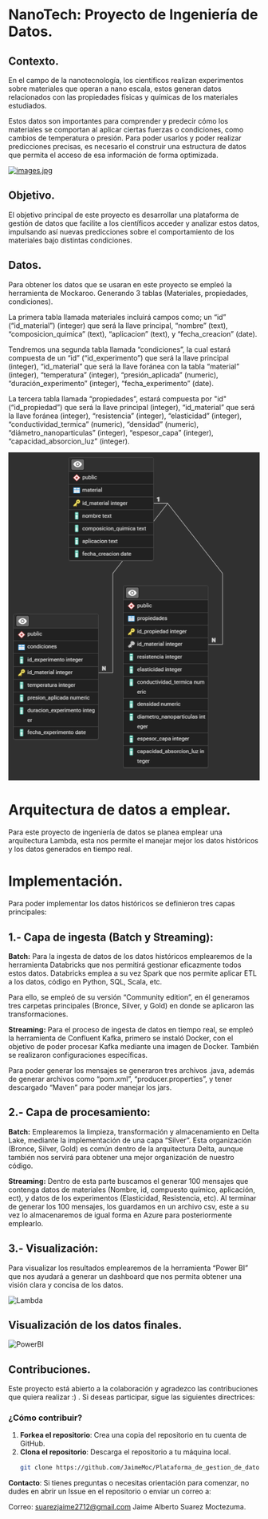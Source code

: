 # NanoTech: Proyecto de Ingeniería de Datos. 

## Contexto.

En el campo de la nanotecnología, los científicos realizan experimentos sobre materiales que operan a nano escala, estos generan datos relacionados con las propiedades físicas y químicas de los materiales estudiados.

Estos datos son importantes para comprender y predecir cómo los materiales se comportan al aplicar ciertas fuerzas o condiciones, como cambios de temperatura o presión. Para poder usarlos y poder realizar predicciones precisas, es necesario el construir una estructura de datos que permita el acceso de esa información de forma optimizada.

[![images.jpg](https://i.postimg.cc/1zY0ddD1/images.jpg)](https://postimg.cc/McVjMds9)

## Objetivo.

El objetivo principal de este proyecto es desarrollar una plataforma de gestión de datos que facilite a los científicos acceder y analizar estos datos, impulsando así nuevas predicciones sobre el comportamiento de los materiales bajo distintas condiciones.  

## Datos.

Para obtener los datos que se usaran en este proyecto se empleó la herramienta de Mockaroo. Generando 3 tablas (Materiales, propiedades, condiciones). 

La primera tabla llamada materiales incluirá campos como; un “id” (“id_material”) (integer) que será la llave principal, “nombre” (text), “composicion_quimica” (text), “aplicacion” (text), y “fecha_creacion” (date). 

Tendremos una segunda tabla llamada “condiciones”, la cual estará compuesta de un “id” (“id_experimento”) que será la llave principal (integer), “id_material” que será la llave foránea con la tabla “material” (integer), “temperatura” (integer), “presión_aplicada” (numeric), “duración_experimento” (integer), “fecha_experimento” (date).   

La tercera tabla llamada “propiedades”, estará compuesta por "id" (“id_propiedad”) que será la llave principal (integer), “id_material” que será la llave foránea (integer), “resistencia” (integer), “elasticidad” (integer), “conductividad_termica” (numeric), “densidad” (numeric), “diámetro_nanoparticulas” (integer), “espesor_capa” (integer), “capacidad_absorcion_luz” (integer).  

![EBD](Data/EBD.png)

# Arquitectura de datos a emplear. 

Para este proyecto de ingeniería de datos se planea emplear una arquitectura Lambda, esta nos permite el manejar mejor los datos históricos y los datos generados en tiempo real. 

# Implementación. 

Para poder implementar los datos históricos se definieron tres capas principales:

## 1.- Capa de ingesta (Batch y Streaming): 

**Batch:** Para la ingesta de datos de los datos históricos emplearemos de la herramienta Databricks que nos permitirá gestionar eficazmente todos estos datos. Databricks emplea a su vez Spark que nos permite aplicar ETL a los datos, código en Python, SQL, Scala, etc. 

Para ello, se empleó de su versión “Community edition”, en él generamos tres carpetas principales (Bronce, Silver, y Gold) en donde se aplicaron las transformaciones.

**Streaming:** Para el proceso de ingesta de datos en tiempo real, se empleó la herramienta de Confluent Kafka, primero se instaló Docker, con el objetivo de poder procesar Kafka mediante una imagen de Docker. También se realizaron configuraciones específicas. 

Para poder generar los mensajes se generaron tres archivos .java, además de generar archivos como “pom.xml”, “producer.properties”, y tener descargado “Maven” para poder manejar los jars. 

## 2.- Capa de procesamiento:

**Batch:** Emplearemos la limpieza, transformación y almacenamiento en Delta Lake, mediante la implementación de una capa “Silver”. Esta organización (Bronce, Silver, Gold) es común dentro de la arquitectura Delta, aunque también nos servirá para obtener una mejor organización de nuestro código. 

**Streaming:** Dentro de esta parte buscamos el generar 100 mensajes que contenga datos de materiales (Nombre, id, compuesto químico, aplicación, ect), y datos de los experimentos (Elasticidad, Resistencia, etc). 
Al terminar de generar los 100 mensajes, los guardamos en un archivo csv, este a su vez lo almacenaremos de igual forma en Azure para posteriormente emplearlo.

## 3.- Visualización:
Para visualizar los resultados emplearemos de la herramienta “Power BI” que nos ayudará a generar un dashboard que nos permita obtener una visión clara y concisa de los datos. 

![Lambda](https://github.com/JaimeMoc/Plataforma_de_gestion_de_datos_de_Nanotecnologia/blob/d5a2ecd3fbd9490344280e0c77e9f9a261d60928/Lambda%20Arquitectura.png)

## Visualización de los datos finales. 

![PowerBI](https://github.com/JaimeMoc/Plataforma_de_gestion_de_datos_de_Nanotecnologia/blob/551f66618fef4fb865bc920a5e8808b1372db31d/PowerBi.png)

## Contribuciones.

Este proyecto está abierto a la colaboración y agradezco las contribuciones que quiera realizar :) . Si deseas participar, sigue las siguientes directrices:

### ¿Cómo contribuir?

1. **Forkea el repositorio**: Crea una copia del repositorio en tu cuenta de GitHub.
2. **Clona el repositorio**: Descarga el repositorio a tu máquina local.
   ```bash
   git clone https://github.com/JaimeMoc/Plataforma_de_gestion_de_datos_de_Nanotecnologia.git

**Contacto**: 
Si tienes preguntas o necesitas orientación para comenzar, no dudes en abrir un Issue en el repositorio o enviar un correo a:

Correo: suarezjaime2712@gmail.com
Jaime Alberto Suarez Moctezuma.
